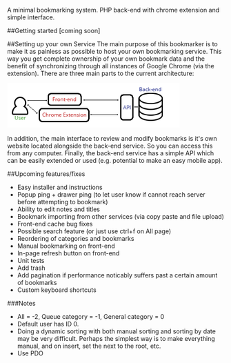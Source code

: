 A minimal bookmarking system. PHP back-end with chrome extension and simple interface.

##Getting started
[coming soon]

##Setting up your own Service
The main purpose of this bookmarker is to make it as painless as possible to host your own bookmarking service. This way you get complete ownership of your own bookmark data and the benefit of synchronizing through all instances of Google Chrome (via the extension). There are three main parts to the current architecture:

![Architecture diagram](/extension/img/diagram.png?raw=true)

In addition, the main interface to review and modify bookmarks is it's own website located alongside the back-end service. So you can access this from any computer. Finally, the back-end service has a simple API which can be easily extended or used (e.g. potential to make an easy mobile app).


##Upcoming features/fixes
- Easy installer and instructions
- Popup ping + drawer ping (to let user know if cannot reach server before attempting to bookmark)
- Ability to edit notes and titles
- Bookmark importing from other services (via copy paste and file upload)
- Front-end cache bug fixes
- Possible search feature (or just use ctrl+f on All page)
- Reordering of categories and bookmarks
- Manual bookmarking on front-end
- In-page refresh button on front-end
- Unit tests
- Add trash
- Add pagination if performance noticably suffers past a certain amount of bookmarks
- Custom keyboard shortcuts

###Notes
- All = -2, Queue category = -1, General category = 0
- Default user has ID 0.
- Doing a dynamic sorting with both manual sorting and sorting by date may be very difficult. Perhaps the simplest way is to make everything manual, and on insert, set the next to the root, etc.
- Use PDO

